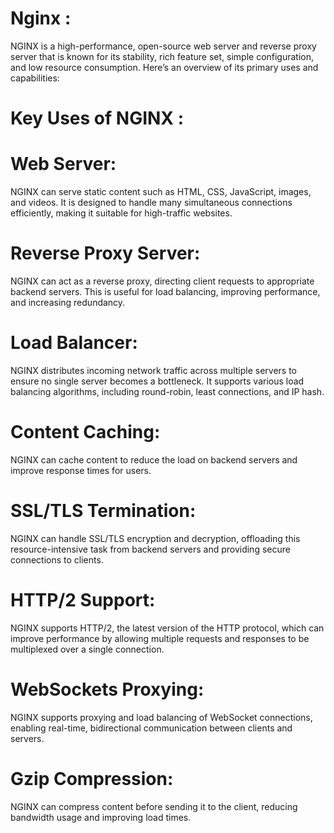 # Nginx :
NGINX is a high-performance, open-source web server and reverse proxy server that is known for its stability, rich feature set, simple configuration, and low resource consumption. Here’s an overview of its primary uses and capabilities:

# Key Uses of NGINX :
# Web Server: 
NGINX can serve static content such as HTML, CSS, JavaScript, images, and videos. It is designed to handle many simultaneous connections efficiently, making it suitable for high-traffic websites.

# Reverse Proxy Server:
NGINX can act as a reverse proxy, directing client requests to appropriate backend servers. This is useful for load balancing, improving performance, and increasing redundancy.

# Load Balancer:
NGINX distributes incoming network traffic across multiple servers to ensure no single server becomes a bottleneck. It supports various load balancing algorithms, including round-robin, least connections, and IP hash.

# Content Caching:
NGINX can cache content to reduce the load on backend servers and improve response times for users.

# SSL/TLS Termination:
NGINX can handle SSL/TLS encryption and decryption, offloading this resource-intensive task from backend servers and providing secure connections to clients.

# HTTP/2 Support:
NGINX supports HTTP/2, the latest version of the HTTP protocol, which can improve performance by allowing multiple requests and responses to be multiplexed over a single connection.

# WebSockets Proxying:
NGINX supports proxying and load balancing of WebSocket connections, enabling real-time, bidirectional communication between clients and servers.

# Gzip Compression:
NGINX can compress content before sending it to the client, reducing bandwidth usage and improving load times.
